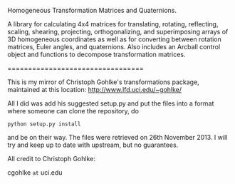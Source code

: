Homogeneous Transformation Matrices and Quaternions.

A library for calculating 4x4 matrices for translating, rotating, reflecting,
scaling, shearing, projecting, orthogonalizing, and superimposing arrays of
3D homogeneous coordinates as well as for converting between rotation matrices,
Euler angles, and quaternions. Also includes an Arcball control object and
functions to decompose transformation matrices.


=================================

This is my mirror of Christoph Gohlke's transformations package, 
maintained at this location: http://www.lfd.uci.edu/~gohlke/

All I did was add his suggested setup.py and put the files into a
format where someone can clone the repository, do

````
python setup.py install
````

and be on their way. The files were retrieved on 26th November 2013. I will
try and keep up to date with upstream, but no guarantees.

All credit to Christoph Gohlke:

cgohlke `at` uci.edu

